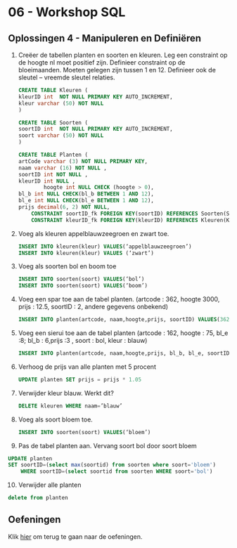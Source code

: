# 06 - Workshop SQL

## Oplossingen 4 - Manipuleren en Definiëren
1. Creëer de tabellen planten en soorten en kleuren. Leg een constraint op de hoogte nl moet positief zijn. Definieer constraint op de bloeimaanden. Moeten gelegen zijn tussen 1 en 12. Definieer ook de sleutel – vreemde sleutel relaties. 
    ```sql
    CREATE TABLE Kleuren ( 
    kleurID int  NOT NULL PRIMARY KEY AUTO_INCREMENT, 
    kleur varchar (50) NOT NULL   
    )  

    CREATE TABLE Soorten ( 
    soortID int  NOT NULL PRIMARY KEY AUTO_INCREMENT, 
    soort varchar (50) NOT NULL  
    )  

    CREATE TABLE Planten ( 
    artCode varchar (3) NOT NULL PRIMARY KEY, 
    naam varchar (16) NOT NULL , 
    soortID int NOT NULL , 
    kleurID int NULL , 
            hoogte int NULL CHECK (hoogte > 0), 
    bl_b int NULL CHECK(bl_b BETWEEN 1 AND 12), 
    bl_e int NULL CHECK(bl_e BETWEEN 1 AND 12), 
    prijs decimal(6, 2) NOT NULL, 
        CONSTRAINT soortID_fk FOREIGN KEY(soortID) REFERENCES Soorten(SoortID), 
        CONSTRAINT kleurID_fk FOREIGN KEY(kleurID) REFERENCES Kleuren(KleurID)) 
    ```

2. Voeg als kleuren appelblauwzeegroen en zwart toe.
    ```sql
    INSERT INTO kleuren(kleur) VALUES(‘appelblauwzeegroen’) 
    INSERT INTO kleuren(kleur) VALUES (‘zwart’) 
    ```

3. Voeg als soorten bol en boom toe 
    ```sql
    INSERT INTO soorten(soort) VALUES(‘bol’) 
    INSERT INTO soorten(soort) VALUES(‘boom’) 
    ```

4. Voeg een spar toe aan de tabel planten. (artcode : 362, hoogte 3000, prijs : 12.5, soortID : 2, andere gegevens onbekend) 
    ```sql
    INSERT INTO planten(artcode, naam,hoogte,prijs, soortID) VALUES(362,’spar’,3000,12.5,2)  (in values mag je geen selects gebruiken) 
    ```

5. Voeg een sierui toe aan de tabel planten (artcode : 162, hoogte : 75, bl_e :8; bl_b : 6,prijs :3 , soort : bol, kleur : blauw) 
    ```sql
    INSERT INTO planten(artcode, naam,hoogte,prijs, bl_b, bl_e, soortID, kleurID)  VALUES(162,’sierui’,75,3,6,8, 1,2) 
    ```

6. Verhoog de prijs van alle planten met 5 procent 
    ```sql 
    UPDATE planten SET prijs = prijs * 1.05  
    ```

7. Verwijder kleur blauw. Werkt dit? 
    ```sql
    DELETE kleuren WHERE naam=’blauw’ 
    ```

8. Voeg als soort bloem toe.  
    ```sql
    INSERT INTO soorten(soort) VALUES(‘bloem’) 
    ```

9. Pas de tabel planten aan. Vervang soort bol door soort bloem   
```sql
UPDATE planten
SET soortID=(select max(soortid) from soorten where soort='bloem')  
    WHERE soortID=(select soortid from soorten WHERE soort='bol') 
```

10. Verwijder alle planten 
```sql TRUNCATE TABLE lukt niet met foreign key gedefinieerd op kolom kleurID
delete from planten
``` 

## Oefeningen
Klik [hier](../exercises.md) om terug te gaan naar de oefeningen.
